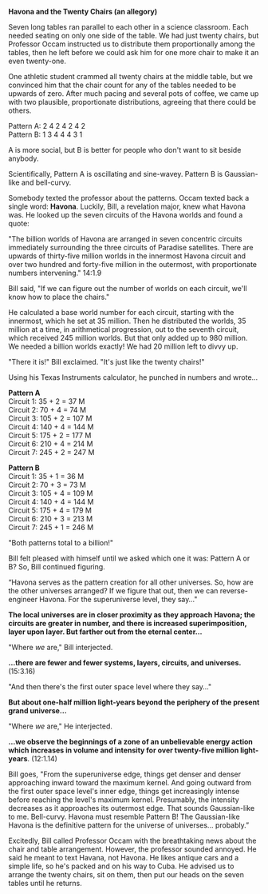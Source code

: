**Havona and the Twenty Chairs (an allegory)**

Seven long tables ran parallel to each other in a science classroom. Each needed seating on only one side of the table. We had just twenty chairs, but Professor Occam instructed us to distribute them proportionally among the tables, then he left before we could ask him for one more chair to make it an even twenty-one.

One athletic student crammed all twenty chairs at the middle table, but we convinced him that the chair count for any of the tables needed to be upwards of zero. After much pacing and several pots of coffee, we came up with two plausible, proportionate distributions, agreeing that there could be others.

Pattern A: 2 4 2 4 2 4 2  
Pattern B: 1 3 4 4 4 3 1

A is more social, but B is better for people who don't want to sit beside anybody.

Scientifically, Pattern A is oscillating and sine-wavey. Pattern B is Gaussian-like and bell-curvy.

Somebody texted the professor about the patterns. Occam texted back a single word: **Havona**. Luckily, Bill, a revelation major, knew what Havona was. He looked up the seven circuits of the Havona worlds and found a quote:

"The billion worlds of Havona are arranged in seven concentric circuits immediately surrounding the three circuits of Paradise satellites. There are upwards of thirty-five million worlds in the innermost Havona circuit and over two hundred and forty-five million in the outermost, with proportionate numbers intervening." 14:1.9

Bill said, "If we can figure out the number of worlds on each circuit, we'll know how to place the chairs."

He calculated a base world number for each circuit, starting with the innermost, which he set at 35 million. Then he distributed the worlds, 35 million at a time, in arithmetical progression, out to the seventh circuit, which received 245 million worlds. But that only added up to 980 million. We needed a billion worlds exactly! We had 20 million left to divvy up.

"There it is!" Bill exclaimed. "It's just like the twenty chairs!"

Using his Texas Instruments calculator, he punched in numbers and wrote…

**Pattern A**  
Circuit 1: 35 + 2 = 37 M  
Circuit 2: 70 + 4 = 74 M  
Circuit 3: 105 + 2 = 107 M  
Circuit 4: 140 + 4 = 144 M  
Circuit 5: 175 + 2 = 177 M  
Circuit 6: 210 + 4 = 214 M  
Circuit 7: 245 + 2 = 247 M

**Pattern B**  
Circuit 1: 35 + 1 = 36 M  
Circuit 2: 70 + 3 = 73 M  
Circuit 3: 105 + 4 = 109 M  
Circuit 4: 140 + 4 = 144 M  
Circuit 5: 175 + 4 = 179 M  
Circuit 6: 210 + 3 = 213 M  
Circuit 7: 245 + 1 = 246 M

"Both patterns total to a billion!"

Bill felt pleased with himself until we asked which one it was: Pattern A or B? So, Bill continued figuring.

“Havona serves as the pattern creation for all other universes. So, how are the other universes arranged? If we figure that out, then we can reverse-engineer Havona. For the superuniverse level, they say…"

**The local universes are in closer proximity as they approach Havona; the circuits are greater in number, and there is increased superimposition, layer upon layer. But farther out from the eternal center…**

"Where *we* are," Bill interjected.

**…there are fewer and fewer systems, layers, circuits, and universes.** (15:3.16)

"And then there's the first outer space level where they say…"

**But about one-half million light-years beyond the periphery of the present grand universe…**

"Where *we* are," He interjected.

**…we observe the beginnings of a zone of an unbelievable energy action which increases in volume and intensity for over twenty-five million light-years**. (12:1.14)

Bill goes, "From the superuniverse edge, things get denser and denser approaching inward toward the maximum kernel. And going outward from the first outer space level's inner edge, things get increasingly intense before reaching the level's maximum kernel. Presumably, the intensity decreases as it approaches its outermost edge. That sounds Gaussian-like to me. Bell-curvy. Havona must resemble Pattern B! The Gaussian-like Havona is the definitive pattern for the universe of universes... probably.”

Excitedly, Bill called Professor Occam with the breathtaking news about the chair and table arrangement. However, the professor sounded annoyed. He said he meant to text Havana, not Havona. He likes antique cars and a simple life, so he's packed and on his way to Cuba. He advised us to arrange the twenty chairs, sit on them, then put our heads on the seven tables until he returns.
